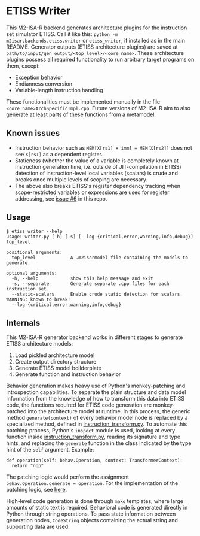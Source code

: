 <!--
SPDX-License-Identifier: Apache-2.0

This file is part of the M2-ISA-R project: https://github.com/tum-ei-eda/M2-ISA-R

Copyright (C) 2022
Chair of Electrical Design Automation
Technical University of Munich
-->

# ETISS Writer

This M2-ISA-R backend generates architecture plugins for the instruction set simulator ETISS. Call it like this: `python -m m2isar.backends.etiss.writer` or `etiss_writer`, if installed as in the main README. Generator outputs (ETISS architecture plugins) are saved at `path/to/input/gen_output/<top_level>/<core_name>`. These architecture plugins possess all required functionality to run arbitrary target programs on them, except:
- Exception behavior
- Endianness conversion
- Variable-length instruction handling

These functionalities must be implemented manually in the file `<core_name>ArchSpecificImpl.cpp`. Future versions of M2-ISA-R aim to also generate at least parts of these functions from a metamodel.

## Known issues
- Instruction behavior such as `MEM[X[rs1] + imm] = MEM[X[rs2]]` does not see `X[rs1]` as a dependent register.
- Staticness (whether the value of a variable is completely known at instruction generation time, i.e. outside of JIT-compilation in ETISS) detection of instruction-level local variables (scalars) is crude and breaks once multiple levels of scoping are necessary.
- The above also breaks ETISS's register dependency tracking when scope-restricted variables or expressions are used for register addressing, see [issue #6](https://github.com/tum-ei-eda/M2-ISA-R/issues/6) in this repo.

## Usage

```
$ etiss_writer --help
usage: writer.py [-h] [-s] [--log {critical,error,warning,info,debug}] top_level

positional arguments:
  top_level             A .m2isarmodel file containing the models to generate.

optional arguments:
  -h, --help            show this help message and exit
  -s, --separate        Generate separate .cpp files for each instruction set.
  --static-scalars      Enable crude static detection for scalars. WARNING: known to break!
  --log {critical,error,warning,info,debug}
```

## Internals
This M2-ISA-R generator backend works in different stages to generate ETISS architecture models:
1) Load pickled architecture model
2) Create output directory structure
3) Generate ETISS model boilderplate
4) Generate function and instruction behavior

Behavior generation makes heavy use of Python's monkey-patching and introspection capabilities. To separate the plain structure and data model information from the knowledge of how to transform this data into ETISS code, the functions required for ETISS code generation are monkey-patched into the architecture model at runtime. In this process, the generic method `generate(context)` of every behavior model node is replaced by a specialized method, defined in [instruction_transform.py](instruction_transform.py). To automate this patching process, Python's `inspect` module is used, looking at every function inside [instruction_transform.py](instruction_transform.py), reading its signature and type hints, and replacing the `generate` function in the class indicated by the type hint of the `self` argument. Example:

```
def operation(self: behav.Operation, context: TransformerContext):
  return "nop"
```

The patching logic would perform the assignment `behav.Operation.generate = operation`. For the implementation of the patching logic, see [here](https://github.com/tum-ei-eda/M2-ISA-R/blob/coredsl2/m2isar/backends/etiss/instruction_generator.py#L14).

High-level code generation is done through `mako` templates, where large amounts of static text is required. Behavioral code is generated directly in Python through string operations. To pass state information between generation nodes, `CodeString` objects containing the actual string and supporting data are used.